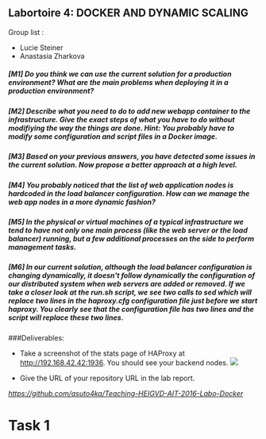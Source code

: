 ## Labortoire 4: DOCKER AND DYNAMIC SCALING
Group list : 

 * Lucie Steiner
 * Anastasia Zharkova



##### [M1] Do you think we can use the current solution for a production environment? What are the main problems when deploying it in a production environment?

##### [M2] Describe what you need to do to add new webapp container to the infrastructure. Give the exact steps of what you have to do without modifiying the way the things are done. Hint: You probably have to modify some configuration and script files in a Docker image.

##### [M3] Based on your previous answers, you have detected some issues in the current solution. Now propose a better approach at a high level.

##### [M4] You probably noticed that the list of web application nodes is hardcoded in the load balancer configuration. How can we manage the web app nodes in a more dynamic fashion?

##### [M5] In the physical or virtual machines of a typical infrastructure we tend to have not only one main process (like the web server or the load balancer) running, but a few additional processes on the side to perform management tasks.

##### [M6] In our current solution, although the load balancer configuration is changing dynamically, it doesn't follow dynamically the configuration of our distributed system when web servers are added or removed. If we take a closer look at the run.sh script, we see two calls to sed which will replace two lines in the haproxy.cfg configuration file just before we start haproxy. You clearly see that the configuration file has two lines and the script will replace these two lines.

###Deliverables:

* Take a screenshot of the stats page of HAProxy at http://192.168.42.42:1936. You should see your backend nodes.
 ![](/images/delivrable1.png)

* Give the URL of your repository URL in the lab report.

*https://github.com/asuto4ka/Teaching-HEIGVD-AIT-2016-Labo-Docker*

# Task 1
